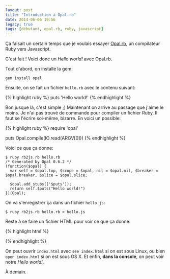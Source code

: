 ```yaml
---
layout: post
title: "Introduction à Opal.rb"
date: 2014-06-06 19:56
legacy: true
tags: [débutant, opal.rb, ruby, javascript]
---
```




Ça faisait un certain temps que je voulais essayer
[Opal.rb](http://opalrb.org/), un compilateur Ruby vers Javascript.

C'est fait ! Voici donc un *Hello world!* avec Opal.rb.

<!-- more -->

Tout d'abord, on installe la gem:

    gem install opal

Ensuite, on se fait un fichier `hello.rb` avec le contenu suivant:

{% highlight ruby %}
puts 'Hello world!'
{% endhighlight %}

Bon jusque là, c'est simple ;) Maintenant on arrive au passage que j'aime le
moins. Je n'ai pas trouvé de commande pour compiler un fichier Ruby. Il
faut se l'écrire soi-même, bizarre. En voici un possible:

{% highlight ruby %}
require 'opal'

puts Opal.compile(IO.read(ARGV[0]))
{% endhighlight %}

Voici ce que ça donne:

    $ ruby rb2js.rb hello.rb
    /* Generated by Opal 0.6.2 */
    (function($opal) {
      var self = $opal.top, $scope = $opal, nil = $opal.nil, $breaker = $opal.breaker, $slice = $opal.slice;

      $opal.add_stubs(['$puts']);
      return self.$puts("Hello world!")
    })(Opal);

On va s'enregistrer ça dans un fichier `hello.js`:

    $ ruby rb2js.rb hello.rb > hello.js

Reste à se faire un fichier HTML pour voir ce que ça donne:

{% highlight html %}
<!DOCTYPE html>
<html>
  <head>
    <meta charset="utf-8" />
    <script src="lib/opal.min.js"></script>
    <script src="lib/opal-parser.min.js"></script>
  </head>
  <body>
    <script src="hello.js"></script>
  </body>
</html>
{% endhighlight %}

On peut ouvrir `index.html` avec `see index.html` si on est sous Linux, ou
bien `open index.html` si on est sous OS X. Et enfin, **dans la console**, on
peut voir notre *Hello world!*.



À demain.


